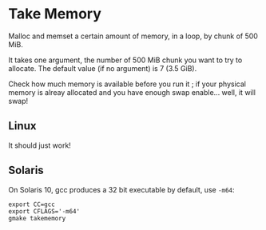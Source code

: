 # Take Memory
Malloc and memset a certain amount of memory, in a loop, by chunk of 500 MiB.

It takes one argument, the number of 500 MiB chunk you want to try to allocate.
The default value (if no argument) is 7 (3.5 GiB).

Check how much memory is available before you run it ; if your physical memory
is alreay allocated and you have enough swap enable... well, it will swap!

## Linux
It should just work!

## Solaris
On Solaris 10, gcc produces a 32 bit executable by default, use `-m64`:

    export CC=gcc
    export CFLAGS='-m64'
    gmake takememory


